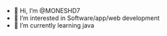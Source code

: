- 👋 Hi, I’m @MONESHD7
- 👀 I’m interested in Software/app/web development
- 🌱 I’m currently learning java

<!---
MONESHD7/MONESHD7 is a ✨ special ✨ repository because its `README.md` (this file) appears on your GitHub profile.
You can click the Preview link to take a look at your changes.
--->
